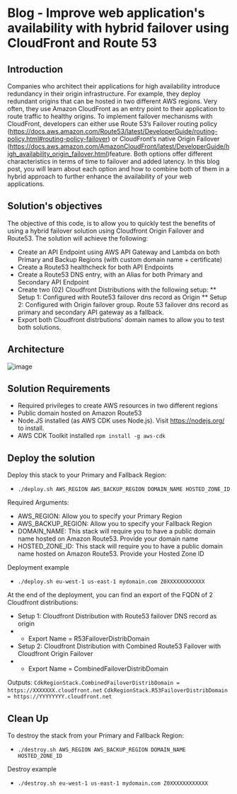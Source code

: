 # Blog - Improve web application's availability with hybrid failover using CloudFront and Route 53

## Introduction

Companies who architect their applications for high availability introduce redundancy in their origin infrastructure. For example, they deploy redundant origins that can be hosted in two different AWS regions. Very often, they use Amazon CloudFront as an entry point to their application to route traffic to healthy origins. To implement failover mechanisms with CloudFront, developers can either use Route 53’s Failover routing policy (https://docs.aws.amazon.com/Route53/latest/DeveloperGuide/routing-policy.html#routing-policy-failover) or CloudFront’s native Origin Failover (https://docs.aws.amazon.com/AmazonCloudFront/latest/DeveloperGuide/high_availability_origin_failover.html)feature. Both options offer different characteristics in terms of time to failover and added latency. In this blog post, you will learn about each option and how to combine both of them in a hybrid approach to further enhance the availability of your web applications.

## Solution's objectives

The objective of this code, is to allow you to quickly test the benefits of using a hybrid failover solution using Cloudfront Origin Failover and Route53.
The solution will achieve the following:
* Create an API Endpoint using AWS API Gateway and Lambda on both Primary and Backup Regions (with custom domain name + certificate)
* Create a Route53 healthcheck for both API Endpoints
* Create a Route53 DNS entry, with an Alias for both Primary and Secondary API Endpoint
* Create two (02) Cloudfront Distributions with the following setup:
** Setup 1: Configured with Route53 failover dns record as Origin
** Setup 2: Configured with Origin failover group. Route 53 failover dns record as primary and secondary API gateway as a fallback.
* Export both Cloudfront distrbutions' domain names to allow you to test both solutions.


## Architecture

![image](https://user-images.githubusercontent.com/46141598/179996740-af1d97c7-52af-48cd-9bea-bcd155d5a3c2.png)

## Solution Requirements
* Required privileges to create AWS resources in two different regions
* Public domain hosted on Amazon Route53
* Node.JS installed (as AWS CDK uses Node.js). Visit https://nodejs.org/ to install.
* AWS CDK Toolkit installed `npm install -g aws-cdk`

## Deploy the solution

Deploy this stack to your Primary and Fallback Region:
* `./deploy.sh AWS_REGION AWS_BACKUP_REGION DOMAIN_NAME HOSTED_ZONE_ID`

Required Arguments:
* AWS_REGION: Allow you to specify your Primary Region
* AWS_BACKUP_REGION: Allow you to specify your Fallback Region
* DOMAIN_NAME: This stack will require you to have a public domain name hosted on Amazon Route53. Provide your domain name
* HOSTED_ZONE_ID: This stack will require you to have a public domain name hosted on Amazon Route53. Provide your Hosted Zone ID

Deployment example
* `./deploy.sh eu-west-1 us-east-1 mydomain.com Z0XXXXXXXXXXXX`

At the end of the deployment, you can find an export of the FQDN of 2 Cloudfront distributions:
* Setup 1: Cloudfront Distribution with Route53 failover DNS record as origin
* * Export Name = R53FailoverDistribDomain
* Setup 2: Cloudfront Distribution with Combined Route53 Failover with Cloudfront Origin Failover 
* * Export Name = CombinedFailoverDistribDomain

Outputs:
 `CdkRegionStack.CombinedFailoverDistribDomain = https://XXXXXXX.cloudfront.net`
 `CdkRegionStack.R53FailoverDistribDomain = https://YYYYYYYY.cloudfront.net`

## Clean Up
To destroy the stack from your Primary and Fallback Region:
* `./destroy.sh AWS_REGION AWS_BACKUP_REGION DOMAIN_NAME HOSTED_ZONE_ID`

Destroy example
* `./destroy.sh eu-west-1 us-east-1 mydomain.com Z0XXXXXXXXXXXX`
